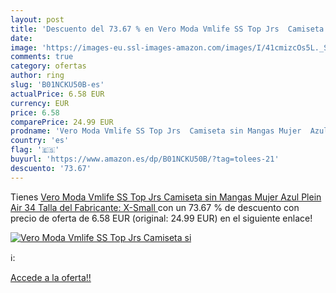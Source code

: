 ```yaml
---
layout: post
title: 'Descuento del 73.67 % en Vero Moda Vmlife SS Top Jrs  Camiseta si'
date: 
image: 'https://images-eu.ssl-images-amazon.com/images/I/41cmizcOs5L._SL200_.jpg'
comments: true
category: ofertas
author: ring
slug: 'B01NCKU50B-es'
actualPrice: 6.58 EUR
currency: EUR
price: 6.58
comparePrice: 24.99 EUR
prodname: 'Vero Moda Vmlife SS Top Jrs  Camiseta sin Mangas Mujer  Azul  Plein Air   34  Talla del Fabricante: X-Small '
country: 'es'
flag: '🇪🇸'
buyurl: 'https://www.amazon.es/dp/B01NCKU50B/?tag=tolees-21'
descuento: '73.67'
---
```


Tienes [Vero Moda Vmlife SS Top Jrs  Camiseta sin Mangas Mujer  Azul  Plein Air   34  Talla del Fabricante: X-Small ](https://www.amazon.es/dp/B01NCKU50B/?tag=tolees-21) con un 73.67 % de descuento con precio de oferta de 6.58 EUR (original: 24.99 EUR) en el siguiente enlace!

[![Vero Moda Vmlife SS Top Jrs  Camiseta si](https://images-eu.ssl-images-amazon.com/images/I/41cmizcOs5L._SL200_.jpg)](https://www.amazon.es/dp/B01NCKU50B/?tag=tolees-21)

ℹ️:


[Accede a la oferta!!](https://www.amazon.es/dp/B01NCKU50B/?tag=tolees-21)
